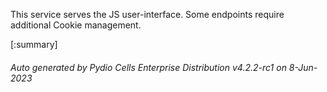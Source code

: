 






This service serves the JS user-interface. Some endpoints require additional Cookie management.

[:summary]

###### Auto generated by Pydio Cells Enterprise Distribution v4.2.2-rc1 on 8-Jun-2023
